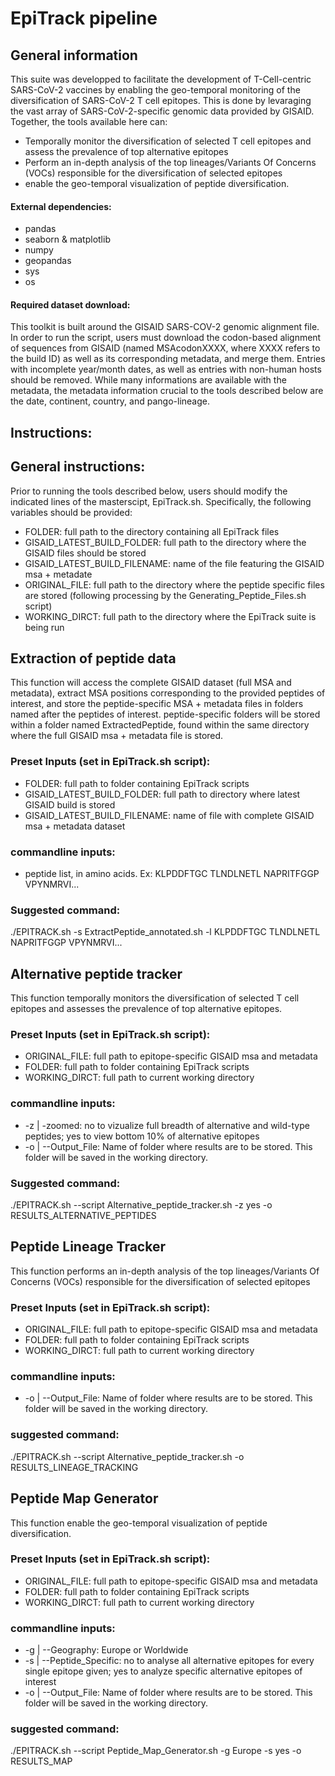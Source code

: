 # EpiTrack pipeline

## General information


This suite was developped to facilitate the development of T-Cell-centric SARS-CoV-2 vaccines by enabling the geo-temporal monitoring of the diversification of SARS-CoV-2 T cell epitopes. This is done by levaraging the vast array of SARS-CoV-2-specific genomic data provided by GISAID. Together, the tools available here can:
-	Temporally monitor the diversification of selected T cell epitopes and assess the prevalence of top alternative epitopes 
-	Perform an in-depth analysis of the top lineages/Variants Of Concerns (VOCs) responsible for the diversification of selected epitopes
-	enable the geo-temporal visualization of peptide diversification.


#### External dependencies:
-	pandas 
-	seaborn & matplotlib
-	numpy
-	geopandas
-   sys
-   os

#### Required dataset download:
This toolkit is built around the GISAID SARS-COV-2 genomic alignment file. In order to run the script, users must download the codon-based alignment of sequences from GISAID (named MSAcodonXXXX, where XXXX refers to the build ID) as well as its corresponding metadata, and merge them. Entries with incomplete year/month dates, as well as entries with non-human hosts should be removed. While many informations are available with the metadata, the metadata information crucial to the tools described below are the date, continent, country, and pango-lineage.


## Instructions:
## General instructions:
Prior to running the tools described below, users should modify the indicated lines of the masterscipt, EpiTrack.sh.
Specifically, the following variables should be provided:

-  FOLDER: full path to the directory containing all EpiTrack files
-  GISAID_LATEST_BUILD_FOLDER: full path to the directory where the GISAID files should be stored
-  GISAID_LATEST_BUILD_FILENAME: name of the file featuring the GISAID msa + metadate
-  ORIGINAL_FILE: full path to the directory where the peptide specific files are stored (following processing by the Generating_Peptide_Files.sh script)
-  WORKING_DIRCT: full path to the directory where the EpiTrack suite is being run

## Extraction of peptide data
This function will access the complete GISAID dataset (full MSA and metadata), extract MSA positions corresponding to the provided peptides of interest, and store the peptide-specific MSA + metadata files in folders named after the peptides of interest. peptide-specific folders will be stored within a folder named ExtractedPeptide, found within the same directory where the full GISAID msa + metadata file is stored.

### Preset Inputs (set in EpiTrack.sh script): 
-	FOLDER: full path to folder containing EpiTrack scripts
-   GISAID_LATEST_BUILD_FOLDER: full path to directory where latest GISAID build is stored
-   GISAID_LATEST_BUILD_FILENAME: name of file with complete GISAID msa + metadata dataset

### commandline inputs:
-   peptide list, in amino acids. Ex: KLPDDFTGC TLNDLNETL NAPRITFGGP VPYNMRVI...

### Suggested command:
./EPITRACK.sh -s ExtractPeptide_annotated.sh -l KLPDDFTGC TLNDLNETL NAPRITFGGP VPYNMRVI...

## Alternative peptide tracker

This function temporally monitors the diversification of selected T cell epitopes and assesses the prevalence of top alternative epitopes.

### Preset Inputs (set in EpiTrack.sh script): 
-	ORIGINAL_FILE: full path to epitope-specific GISAID msa and metadata
-	FOLDER: full path to folder containing EpiTrack scripts
-   WORKING_DIRCT: full path to current working directory

### commandline inputs:
-	-z | -zoomed: no to vizualize full breadth of alternative and wild-type peptides; yes to view bottom 10% of alternative epitopes
-	-o | --Output_File: Name of folder where results are to be stored. This folder will be saved in the working directory.

### Suggested command: 
./EPITRACK.sh --script Alternative_peptide_tracker.sh -z yes -o RESULTS_ALTERNATIVE_PEPTIDES


## Peptide Lineage Tracker
This function performs an in-depth analysis of the top lineages/Variants Of Concerns (VOCs) responsible for the diversification of selected epitopes

### Preset Inputs (set in EpiTrack.sh script): 
-	ORIGINAL_FILE: full path to epitope-specific GISAID msa and metadata
-	FOLDER: full path to folder containing EpiTrack scripts
-   WORKING_DIRCT: full path to current working directory

### commandline inputs:
-	-o | --Output_File: Name of folder where results are to be stored. This folder will be saved in the working directory.

### suggested command: 
./EPITRACK.sh --script Alternative_peptide_tracker.sh -o RESULTS_LINEAGE_TRACKING


## Peptide Map Generator
This function enable the geo-temporal visualization of peptide diversification.

### Preset Inputs (set in EpiTrack.sh script): 
-	ORIGINAL_FILE: full path to epitope-specific GISAID msa and metadata
-	FOLDER: full path to folder containing EpiTrack scripts
-   WORKING_DIRCT: full path to current working directory

### commandline inputs:
-   -g | --Geography: Europe or Worldwide
-   -s | --Peptide_Specific: no to analyse all alternative epitopes for every single epitope given; yes to analyze specific alternative epitopes of interest
-	-o | --Output_File: Name of folder where results are to be stored. This folder will be saved in the working directory.

### suggested command:
./EPITRACK.sh --script Peptide_Map_Generator.sh -g Europe -s yes -o RESULTS_MAP



